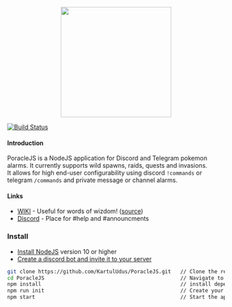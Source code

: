 <p align="center">
          <img width="256" src="https://raw.githubusercontent.com/KartulUdus/poracleWiki/master/assets/starchy.svg?sanitize=true">
</p>
  
[![Build Status](https://travis-ci.org/KartulUdus/PoracleJS.svg?branch=master)](https://travis-ci.org/KartulUdus/PoracleJS)

#### Introduction

PoracleJS is a NodeJS application for Discord and Telegram pokemon alarms. It currently supports wild spawns, raids, quests and invasions.  
It allows for high end-user configurability using discord `!commands` or telegram `/commands` and private message or channel alarms.  

#### Links

- [WIKI](https://wiki.poracle.world/) - Useful for words of wizdom! ([source](https://github.com/KartulUdus/poracleWiki)) 
- [Discord](https://discord.gg/AathPCp) - Place for #help and #announcments  

### Install
- [Install NodeJS](https://nodejs.org/en/) version 10 or higher
- [Create a discord bot and invite it to your server](https://wiki.poracle.world/createBot)

```bash
git clone https://github.com/KartulUdus/PoracleJS.git   // Clone the repository
cd PoracleJS                                            // Navigate to the root of the project
npm install                                             // install dependencies
npm run init                                            // Create your basic config
npm start                                               // Start the application

```
